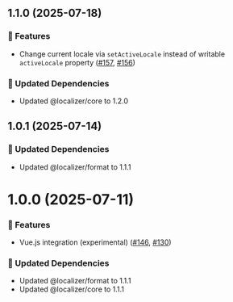 ## 1.1.0 (2025-07-18)

### 🚀 Features

- Change current locale via `setActiveLocale` instead of writable `activeLocale` property ([#157](https://github.com/124c4a/localizer/pull/157), [#156](https://github.com/124c4a/localizer/issues/156))

### 🧱 Updated Dependencies

- Updated @localizer/core to 1.2.0

## 1.0.1 (2025-07-14)

### 🧱 Updated Dependencies

- Updated @localizer/format to 1.1.1

# 1.0.0 (2025-07-11)

### 🚀 Features

- Vue.js integration (experimental) ([#146](https://github.com/124c4a/localizer/pull/146), [#130](https://github.com/124c4a/localizer/issues/130))

### 🧱 Updated Dependencies

- Updated @localizer/format to 1.1.1
- Updated @localizer/core to 1.1.1
